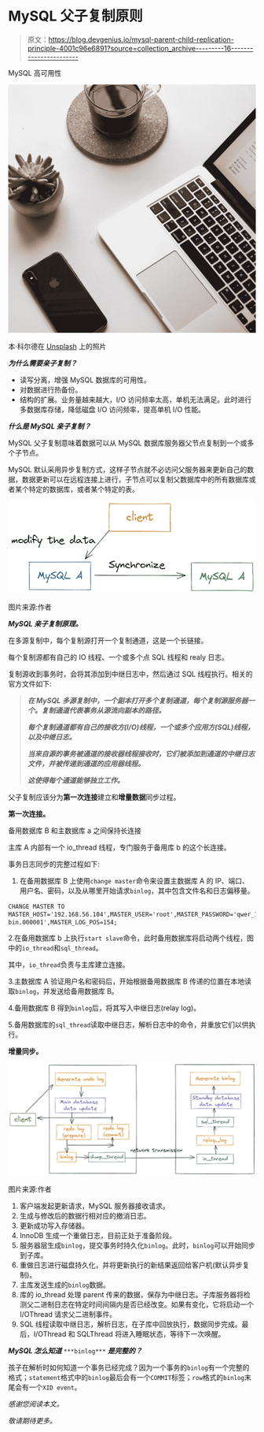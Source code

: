 # MySQL 父子复制原则

> 原文：<https://blog.devgenius.io/mysql-parent-child-replication-principle-4001c96e6891?source=collection_archive---------16----------------------->

MySQL 高可用性

![](img/ca9dea2967b51b20ab1379d682b2a0c9.png)

本·科尔德在 [Unsplash](https://unsplash.com?utm_source=medium&utm_medium=referral) 上的照片

***为什么需要亲子复制？***

*   读写分离，增强 MySQL 数据库的可用性。
*   对数据进行热备份。
*   结构的扩展。业务量越来越大，I/O 访问频率太高，单机无法满足。此时进行多数据库存储，降低磁盘 I/O 访问频率，提高单机 I/O 性能。

***什么是 MySQL 亲子复制？***

MySQL 父子复制意味着数据可以从 MySQL 数据库服务器父节点复制到一个或多个子节点。

MySQL 默认采用异步复制方式，这样子节点就不必访问父服务器来更新自己的数据，数据更新可以在远程连接上进行，子节点可以复制父数据库中的所有数据库或者某个特定的数据库，或者某个特定的表。

![](img/177c9f4471caf1cda21cc195431876c5.png)

图片来源:作者

***MySQL 亲子复制原理。***

在多源复制中，每个复制源打开一个复制通道，这是一个长链接。

每个复制源都有自己的 IO 线程、一个或多个点 SQL 线程和 realy 日志。

复制源收到事务时，会将其添加到中继日志中，然后通过 SQL 线程执行。相关的官方文件如下:

> ***在 MySQL 多源复制中，一个副本打开多个复制通道，每个复制源服务器一个。复制通道代表事务从源流向副本的路径。***
> 
> ***每个复制通道都有自己的接收方(I/O)线程，一个或多个应用方(SQL)线程，以及中继日志。***
> 
> ***当来自源的事务被通道的接收器线程接收时，它们被添加到通道的中继日志文件，并被传递到通道的应用器线程。***
> 
> ***这使得每个通道能够独立工作。***

父子复制应该分为**第一次连接**建立和**增量数据**同步过程。

**第一次连接。**

备用数据库 B 和主数据库 a 之间保持长连接

主库 A 内部有一个 io_thread 线程，专门服务于备用库 b 的这个长连接。

事务日志同步的完整过程如下:

1.  在备用数据库 B 上使用`change master`命令来设置主数据库 A 的 IP、端口、用户名、密码，以及从哪里开始请求`binlog`，其中包含文件名和日志偏移量。

```
CHANGE MASTER TO MASTER_HOST='192.168.56.104',MASTER_USER='root',MASTER_PASSWORD='qwer_123',MASTER_LOG_FILE='mysql-bin.000001',MASTER_LOG_POS=154;
```

2.在备用数据库 b 上执行`start slave`命令，此时备用数据库将启动两个线程，图中的`io_thread`和`sql_thread`。

其中，`io_thread`负责与主库建立连接。

3.主数据库 A 验证用户名和密码后，开始根据备用数据库 B 传递的位置在本地读取`binlog`，并发送给备用数据库 B。

4.备用数据库 B 得到`binlog`后，将其写入中继日志(relay log)。

5.备用数据库的`sql_thread`读取中继日志，解析日志中的命令，并重放它们以供执行。

**增量同步。**

![](img/6ca4050242f0ea3a88637c96938e9c9b.png)

图片来源:作者

1.  客户端发起更新请求，MySQL 服务器接收请求。
2.  生成与修改后的数据行相对应的撤消日志。
3.  更新成功写入存储器。
4.  InnoDB 生成一个重做日志，目前正处于准备阶段。
5.  服务器层生成`binlog`，提交事务时持久化`binlog`。此时，`binlog`可以开始同步到子库。
6.  重做日志进行磁盘持久化，并将更新执行的新结果返回给客户机(默认异步复制)。
7.  主库发送生成的`binlog`数据。
8.  库的 io_thread 处理 parent 传来的数据，保存为中继日志。子库服务器将检测父二进制日志在特定时间间隔内是否已经改变。如果有变化，它将启动一个 I/OThread 请求父二进制事件。
9.  SQL 线程读取中继日志，解析日志，在子库中回放执行，数据同步完成。最后，I/OThread 和 SQLThread 将进入睡眠状态，等待下一次唤醒。

***MySQL 怎么知道*** `***binlog***` ***是完整的？***

孩子在解析时如何知道一个事务已经完成？因为一个事务的`binlog`有一个完整的格式；`statement`格式中的`binlog`最后会有一个`COMMIT`标签；`row`格式的`binlog`末尾会有一个`XID event`。

*感谢您阅读本文。*

*敬请期待更多。*